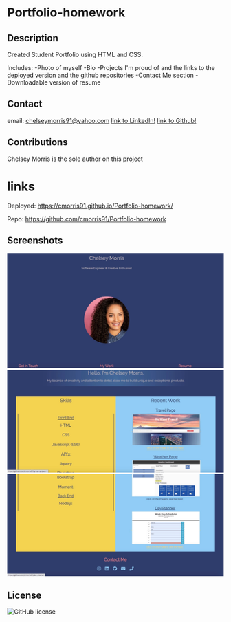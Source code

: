 # Portfolio-homework

## Description
Created Student Portfolio using HTML and CSS.  

Includes:
-Photo of myself
-Bio
-Projects I'm proud of and the links to the deployed version and the github repositories
-Contact Me section 
-Downloadable version of resume

## Contact
email: chelseymorris91@yahoo.com
[link to LinkedIn!](https://www.linkedin.com/in/chelsey-morris-758590204/)
[link to Github!](http://github.com/cmorris91)

## Contributions
Chelsey Morris is the sole author on this project

# links
Deployed:
https://cmorris91.github.io/Portfolio-homework/

Repo:
https://github.com/cmorris91/Portfolio-homework

## Screenshots
![screenshot 1](./assets/img/port1.jpg)
![screenshot 2](./assets/img/port2.jpg)
![screenshot 3](./assets/img/port3.jpg)

## License 
![GitHub license](https://img.shields.io/badge/license-APACHE-blue.svg)
